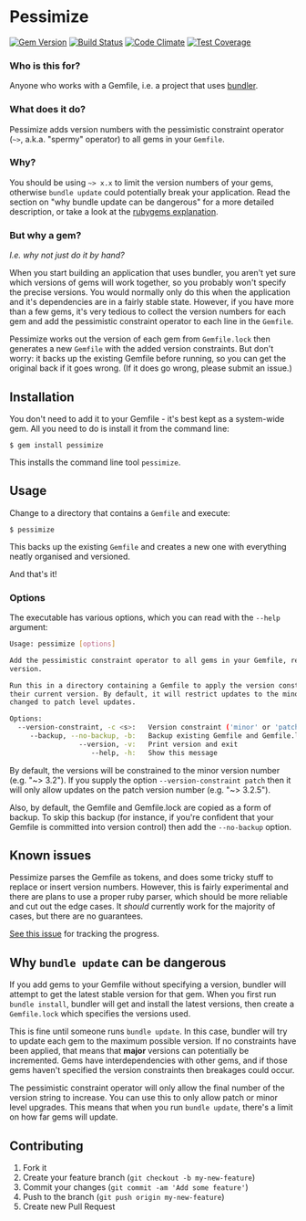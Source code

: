 # Pessimize

[![Gem Version](https://badge.fury.io/rb/pessimize.png)](http://badge.fury.io/rb/pessimize)
[![Build Status](https://travis-ci.org/joonty/pessimize.png?branch=master)](https://travis-ci.org/joonty/pessimize)
[![Code Climate](https://codeclimate.com/github/joonty/pessimize/badges/gpa.svg)](https://codeclimate.com/github/joonty/pessimize)
[![Test Coverage](https://codeclimate.com/github/joonty/pessimize/badges/coverage.svg)](https://codeclimate.com/github/joonty/pessimize/coverage)

### Who is this for?
Anyone who works with a Gemfile, i.e. a project that uses [bundler][1].

### What does it do?
Pessimize adds version numbers with the pessimistic constraint operator (`~>`, a.k.a. "spermy" operator) to all gems in your `Gemfile`.

### Why?
You should be using `~> x.x` to limit the version numbers of your gems, otherwise `bundle update` could potentially break your application. Read the section on "why bundle update can be dangerous" for a more detailed description, or take a look at the [rubygems explanation][2].

### But why a gem?

*I.e. why not just do it by hand?*

When you start building an application that uses bundler, you aren't yet sure which versions of gems will work together, so you probably won't specify the precise versions. You would normally only do this when the application and it's dependencies are in a fairly stable state. However, if you have more than a few gems, it's very tedious to collect the version numbers for each gem and add the pessimistic constraint operator to each line in the `Gemfile`.

Pessimize works out the version of each gem from `Gemfile.lock` then generates a new `Gemfile` with the added version constraints. But don't worry: it backs up the existing Gemfile before running, so you can get the original back if it goes wrong. (If it does go wrong, please submit an issue.)

## Installation

You don't need to add it to your Gemfile - it's best kept as a system-wide gem. All you need to do is install it from the command line:

    $ gem install pessimize

This installs the command line tool `pessimize`.

## Usage

Change to a directory that contains a `Gemfile` and execute:

    $ pessimize

This backs up the existing `Gemfile` and creates a new one with everything neatly organised and versioned.

And that's it!

### Options

The executable has various options, which you can read with the `--help` argument:

```bash
Usage: pessimize [options]

Add the pessimistic constraint operator to all gems in your Gemfile, restricting the maximum update
version.

Run this in a directory containing a Gemfile to apply the version constraint operator to all gems, at
their current version. By default, it will restrict updates to the minor version number, but this can be
changed to patch level updates.

Options:
  --version-constraint, -c <s>:   Version constraint ('minor' or 'patch') (default: minor)
     --backup, --no-backup, -b:   Backup existing Gemfile and Gemfile.lock (default: true)
                 --version, -v:   Print version and exit
                    --help, -h:   Show this message
```

By default, the versions will be constrained to the minor version number (e.g. "~> 3.2"). If you supply the option `--version-constraint patch` then it will only allow updates on the patch version number (e.g. "~> 3.2.5").

Also, by default, the Gemfile and Gemfile.lock are copied as a form of backup. To skip this backup (for instance, if you're confident that your Gemfile is committed into version control) then add the `--no-backup` option.

## Known issues

Pessimize parses the Gemfile as tokens, and does some tricky stuff to replace or insert version numbers. However, this is fairly experimental and there are plans to use a proper ruby parser, which should be more reliable and cut out the edge cases. It *should* currently work for the majority of cases, but there are no guarantees.

[See this issue][3] for tracking the progress.

## Why `bundle update` can be dangerous

If you add gems to your Gemfile without specifying a version, bundler will attempt to get the latest stable version for that gem. When you first run `bundle install`, bundler will get and install the latest versions, then create a `Gemfile.lock` which specifies the versions used.

This is fine until someone runs `bundle update`. In this case, bundler will try to update each gem to the maximum possible version. If no constraints have been applied, that means that **major** versions can potentially be incremented. Gems have interdependencies with other gems, and if those gems haven't specified the version constraints then breakages could occur.

The pessimistic constraint operator will only allow the final number of the version string to increase. You can use this to only allow patch or minor level upgrades. This means that when you run `bundle update`, there's a limit on how far gems will update.

## Contributing

1. Fork it
2. Create your feature branch (`git checkout -b my-new-feature`)
3. Commit your changes (`git commit -am 'Add some feature'`)
4. Push to the branch (`git push origin my-new-feature`)
5. Create new Pull Request

[1]: http://gembundler.com
[2]: http://docs.rubygems.org/read/chapter/16#page74
[3]: https://github.com/joonty/pessimize/issues/5
